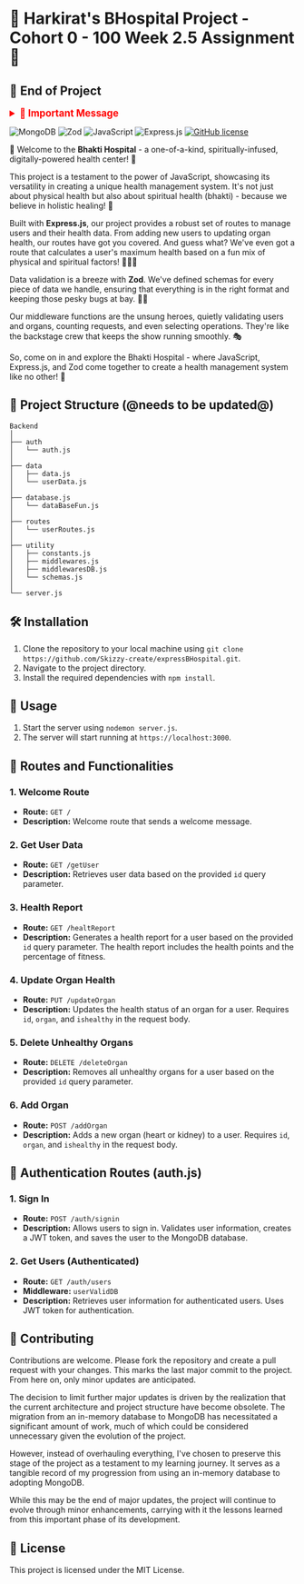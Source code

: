 # 🏥 Harkirat's BHospital Project - Cohort 0 - 100 Week 2.5 Assignment 🚀

## 🏁 End of Project

<details>
  <summary style="color: #ff0000; font-size: 1.2em; font-weight: bold;">🛑 Important Message</summary>

⚠️ **End of Project**: As of the last commit, this project has reached a significant milestone, marking the completion of major updates and transitions. The decision has been made to conclude major enhancements and focus on maintaining the project in its current state.

🚨 **Project Evolution**: The development journey has seen a transition from an in-memory database to MongoDB, symbolizing a pivotal learning phase. While this is the end of major updates, the project will continue to evolve through minor enhancements, carrying forward the lessons learned during this crucial development period.

</details>

![MongoDB](https://img.shields.io/badge/MongoDB-v4.4.5-green)
![Zod](https://img.shields.io/badge/Zod-v3.7.9-blue)
![JavaScript](https://img.shields.io/badge/JavaScript-ES6-yellow)
![Express.js](https://img.shields.io/badge/Express.js-v4.17.1-lightgrey)
[![GitHub license](https://img.shields.io/github/license/Skizzy-create/expressBHospital.svg)](https://github.com/Skizzy-create/expressBHospital/blob/main/LICENSE)

🚀 Welcome to the **Bhakti Hospital** - a one-of-a-kind, spiritually-infused, digitally-powered health center! 🏥

This project is a testament to the power of JavaScript, showcasing its versatility in creating a unique health management system. It's not just about physical health but also about spiritual health (bhakti) - because we believe in holistic healing! 💖

Built with **Express.js**, our project provides a robust set of routes to manage users and their health data. From adding new users to updating organ health, our routes have got you covered. And guess what? We've even got a route that calculates a user's maximum health based on a fun mix of physical and spiritual factors! 💪🧘‍♀️

Data validation is a breeze with **Zod**. We've defined schemas for every piece of data we handle, ensuring that everything is in the right format and keeping those pesky bugs at bay. 🐛🚫

Our middleware functions are the unsung heroes, quietly validating users and organs, counting requests, and even selecting operations. They're like the backstage crew that keeps the show running smoothly. 🎭

So, come on in and explore the Bhakti Hospital - where JavaScript, Express.js, and Zod come together to create a health management system like no other! 🎉

## 📂 Project Structure (@needs to be updated@)

```
Backend
│
├── auth
│   └── auth.js
│
├── data
│   ├── data.js
│   └── userData.js
│
├── database.js
│   └── dataBaseFun.js
│
├── routes
│   └── userRoutes.js
│
├── utility
│   ├── constants.js
│   ├── middlewares.js
│   ├── middlewaresDB.js
│   └── schemas.js
│
└── server.js

```

## 🛠️ Installation

1. Clone the repository to your local machine using `git clone https://github.com/Skizzy-create/expressBHospital.git`.
2. Navigate to the project directory.
3. Install the required dependencies with `npm install`.

## 🚀 Usage

1. Start the server using `nodemon server.js`.
2. The server will start running at `https://localhost:3000`.

## 🚦 Routes and Functionalities

### 1. Welcome Route

- **Route:** `GET /`
- **Description:** Welcome route that sends a welcome message.

### 2. Get User Data

- **Route:** `GET /getUser`
- **Description:** Retrieves user data based on the provided `id` query parameter.

### 3. Health Report

- **Route:** `GET /healtReport`
- **Description:** Generates a health report for a user based on the provided `id` query parameter. The health report includes the health points and the percentage of fitness.

### 4. Update Organ Health

- **Route:** `PUT /updateOrgan`
- **Description:** Updates the health status of an organ for a user. Requires `id`, `organ`, and `ishealthy` in the request body.

### 5. Delete Unhealthy Organs

- **Route:** `DELETE /deleteOrgan`
- **Description:** Removes all unhealthy organs for a user based on the provided `id` query parameter.

### 6. Add Organ

- **Route:** `POST /addOrgan`
- **Description:** Adds a new organ (heart or kidney) to a user. Requires `id`, `organ`, and `ishealthy` in the request body.

## 🚦 Authentication Routes (auth.js)

### 1. Sign In

- **Route:** `POST /auth/signin`
- **Description:** Allows users to sign in. Validates user information, creates a JWT token, and saves the user to the MongoDB database.

### 2. Get Users (Authenticated)

- **Route:** `GET /auth/users`
- **Middleware:** `userValidDB`
- **Description:** Retrieves user information for authenticated users. Uses JWT token for authentication.

## 🤝 Contributing

Contributions are welcome. Please fork the repository and create a pull request with your changes. This marks the last major commit to the project. From here on, only minor updates are anticipated.

The decision to limit further major updates is driven by the realization that the current architecture and project structure have become obsolete. The migration from an in-memory database to MongoDB has necessitated a significant amount of work, much of which could be considered unnecessary given the evolution of the project.

However, instead of overhauling everything, I've chosen to preserve this stage of the project as a testament to my learning journey. It serves as a tangible record of my progression from using an in-memory database to adopting MongoDB.

While this may be the end of major updates, the project will continue to evolve through minor enhancements, carrying with it the lessons learned from this important phase of its development.

## 📄 License

This project is licensed under the MIT License.
